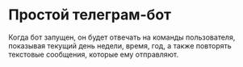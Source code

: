 <h1>Простой телеграм-бот</h1>
<p>Когда бот запущен, он будет отвечать на команды пользователя, показывая текущий день недели, время, год, а также повторять текстовые сообщения, которые ему отправляют.</p>
